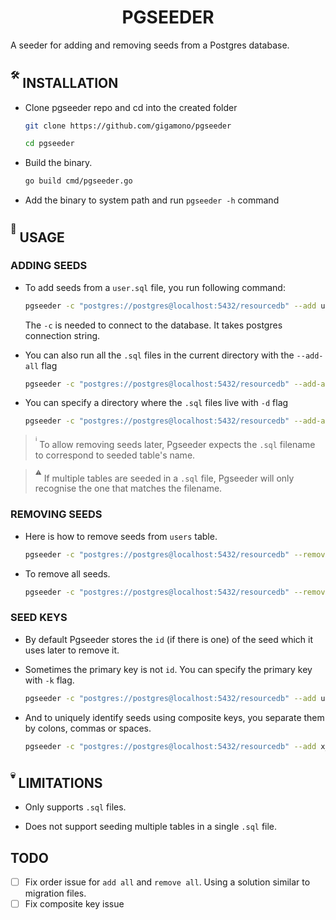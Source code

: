 <h1 align="center">PGSEEDER</h1>

A seeder for adding and removing seeds from a Postgres database.

## <sup><sup>🛠</sup></sup> INSTALLATION

- Clone pgseeder repo and cd into the created folder

  ```sh
  git clone https://github.com/gigamono/pgseeder
  ```

  ```sh
  cd pgseeder
  ```

- Build the binary.

  ```sh
  go build cmd/pgseeder.go
  ```

- Add the binary to system path and run `pgseeder -h` command

## <sup><sup>📜</sup></sup>  USAGE

### ADDING SEEDS

- To add seeds from a `user.sql` file, you run following command:

  ```sh
  pgseeder -c "postgres://postgres@localhost:5432/resourcedb" --add users
  ```

  The `-c` is needed to connect to the database. It takes postgres connection string.

- You can also run all the `.sql` files in the current directory with the `--add-all` flag

  ```sh
  pgseeder -c "postgres://postgres@localhost:5432/resourcedb" --add-all
  ```

- You can specify a directory where the `.sql` files live with `-d` flag

  ```sh
  pgseeder -c "postgres://postgres@localhost:5432/resourcedb" --add-all -d "./seeds"
  ```

> <sup><sup>ℹ️</sup></sup> To allow removing seeds later, Pgseeder expects the `.sql` filename to correspond to seeded table's name.


> <sup><sup>⚠</sup></sup> If multiple tables are seeded in a `.sql` file, Pgseeder will only recognise the one that matches the filename.


### REMOVING SEEDS

- Here is how to remove seeds from `users` table.

  ```sh
  pgseeder -c "postgres://postgres@localhost:5432/resourcedb" --remove users
  ```

- To remove all seeds.

  ```sh
  pgseeder -c "postgres://postgres@localhost:5432/resourcedb" --remove-all
  ```

### SEED KEYS

- By default Pgseeder stores the `id` (if there is one) of the seed which it uses later to remove it.

- Sometimes the primary key is not `id`. You can specify the primary key with `-k` flag.

  ```sh
  pgseeder -c "postgres://postgres@localhost:5432/resourcedb" --add users -k "user_id"
  ```

- And to uniquely identify seeds using composite keys, you separate them by colons, commas or spaces.

  ```sh
  pgseeder -c "postgres://postgres@localhost:5432/resourcedb" --add x_memberships -k "user_id, workspace_id"
  ```


## <sup><sup>💀</sup></sup> LIMITATIONS

- Only supports `.sql` files.

- Does not support seeding multiple tables in a single `.sql` file.

## TODO

- [ ] Fix order issue for `add all` and `remove all`. Using a solution similar to migration files.
- [ ] Fix composite key issue
